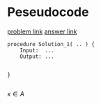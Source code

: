 # Peseudocode
[problem link](https://leetcode.com/problems/populating-next-right-pointers-in-each-node-ii/)
[answer link](https://zxi.mytechroad.com/blog/category/tree/page/2/)

```
procedure Solution_1( .. ) {
    Input:  ...
    Output: ...

   
}


```


$x \in A$
